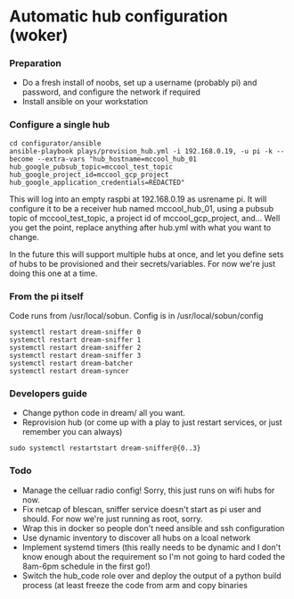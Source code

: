 # Automatic hub configuration (woker)

### Preparation
* Do a fresh install of noobs, set up a username (probably pi) and password, and configure the network if required
* Install ansible on your workstation

### Configure a single hub
```
cd configurator/ansible
ansible-playbook plays/provision_hub.yml -i 192.168.0.19, -u pi -k --become --extra-vars "hub_hostname=mccool_hub_01 hub_google_pubsub_topic=mccool_test_topic hub_google_project_id=mccool_gcp_project hub_google_application_credentials=REDACTED"
```

This will log into an empty raspbi at 192.168.0.19 as usrename pi.  It will configure it to be a receiver hub named mccool_hub_01, using a pubsub topic of mccool_test_topic, a project id of mccool_gcp_project, and... Well you get the point, replace anything after hub.yml with what you want to change.

In the future this will support multiple hubs at once, and let you define sets of hubs to be provisioned and their secrets/variables.  For now we're just doing this one at a time.


### From the pi itself
Code runs from /usr/local/sobun.
Config is in /usr/local/sobun/config

```
systemctl restart dream-sniffer 0
systemctl restart dream-sniffer 1
systemctl restart dream-sniffer 2
systemctl restart dream-sniffer 3
systemctl restart dream-batcher
systemctl restart dream-syncer
```

### Developers guide
* Change python code in dream/ all you want.
* Reprovision hub (or come up with a play to just restart services, or just remember you can always)
``` 
sudo systemctl restartstart dream-sniffer@{0..3}
```
### Todo
* Manage the celluar radio config!  Sorry, this just runs on wifi hubs for now.
* Fix netcap of blescan, sniffer service doesn't start as pi user and should.  For now we're just running as root, sorry.
* Wrap this in docker so people don't need ansible and ssh configuration
* Use dynamic inventory to discover all hubs on a lcoal network 
* Implement systemd timers (this really needs to be dynamic and I don't know enough about the requirement so I'm not going to hard coded the 8am-6pm schedule in the first go!)
* Switch the hub_code role over and deploy the output of a python build process (at least freeze the code from arm and copy binaries